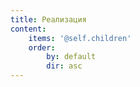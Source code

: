 ```yaml
---
title: Реализация
content:
    items: '@self.children'
    order:
        by: default
        dir: asc
---
```

